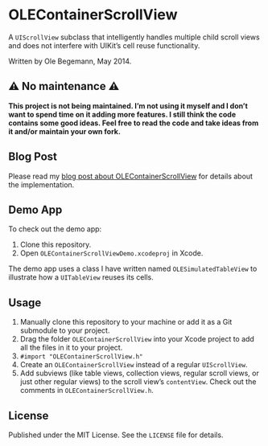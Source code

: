 # OLEContainerScrollView

A `UIScrollView` subclass that intelligently handles multiple child scroll views and does not interfere with UIKitʼs cell reuse functionality.

Written by Ole Begemann, May 2014.

## ⚠️ No maintenance ⚠️

**This project is not being maintained. I’m not using it myself and I don’t want to spend time on it adding more features. I still think the code contains some good ideas. Feel free to read the code and take ideas from it and/or maintain your own fork.**

## Blog Post

Please read my [blog post about OLEContainerScrollView](http://oleb.net/blog/2014/05/scrollviews-inside-scrollviews/) for details about the implementation.

## Demo App

To check out the demo app:

1. Clone this repository.
2. Open `OLEContainerScrollViewDemo.xcodeproj` in Xcode.

The demo app uses a class I have written named `OLESimulatedTableView` to illustrate how a `UITableView` reuses its cells.

## Usage

1. Manually clone this repository to your machine or add it as a Git submodule to your project.
2. Drag the folder `OLEContainerScrollView` into your Xcode project to add all the files in it to your project.
3. `#import "OLEContainerScrollView.h"`
4. Create an `OLEContainerScrollView` instead of a regular `UIScrollView`.
5. Add subviews (like table views, collection views, regular scroll views, or just other regular views) to the scroll view’s `contentView`. Check out the comments in `OLEContainerScrollView.h`.

## License

Published under the MIT License. See the `LICENSE` file for details.
